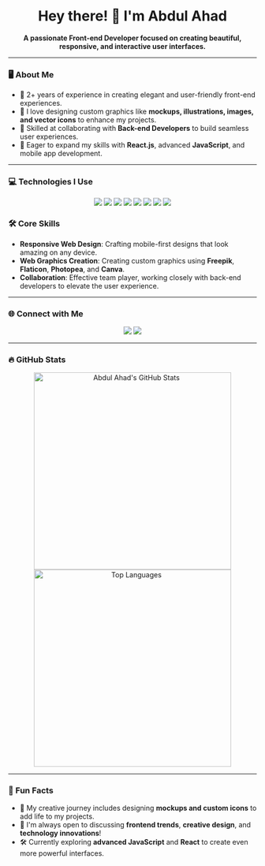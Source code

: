 <h1 align="center">Hey there! 👋 I'm Abdul Ahad</h1>

<p align="center">
  <b>A passionate Front-end Developer focused on creating beautiful, responsive, and interactive user interfaces.</b>
</p>

---

### 🖥️ About Me
- 🚀 2+ years of experience in creating elegant and user-friendly front-end experiences.
- 🎨 I love designing custom graphics like **mockups, illustrations, images, and vector icons** to enhance my projects.
- 🤝 Skilled at collaborating with **Back-end Developers** to build seamless user experiences.
- 🌱 Eager to expand my skills with **React.js**, advanced **JavaScript**, and mobile app development.

---

### 💻 Technologies I Use
<div align="center">
  <img src="https://img.shields.io/badge/Code-HTML5-%23E34F26?style=flat-square&logo=html5&logoColor=white" />
  <img src="https://img.shields.io/badge/Code-CSS3-%231572B6?style=flat-square&logo=css3&logoColor=white" />
  <img src="https://img.shields.io/badge/Code-JavaScript-%23F7DF1E?style=flat-square&logo=javascript&logoColor=black" />
  <img src="https://img.shields.io/badge/Framework-Bootstrap-%23563D7C?style=flat-square&logo=bootstrap&logoColor=white" />
  <img src="https://img.shields.io/badge/Framework-TailwindCSS-%2338B2AC?style=flat-square&logo=tailwind-css&logoColor=white" />
  <img src="https://img.shields.io/badge/UI-Material--UI-%230081CB?style=flat-square&logo=mui&logoColor=white" />
  <img src="https://img.shields.io/badge/Tools-Git-%23F05032?style=flat-square&logo=git&logoColor=white" />
  <img src="https://img.shields.io/badge/Tools-Figma-%23F24E1E?style=flat-square&logo=figma&logoColor=white" />
</div>

### 🛠️ Core Skills
- **Responsive Web Design**: Crafting mobile-first designs that look amazing on any device.
- **Web Graphics Creation**: Creating custom graphics using **Freepik**, **Flaticon**, **Photopea**, and **Canva**.
- **Collaboration**: Effective team player, working closely with back-end developers to elevate the user experience.

---

### 🌐 Connect with Me
<p align="center">
  <a href="https://syedahadportfolio.netlify.app/" target="_blank"><img src="https://img.shields.io/badge/Portfolio-abdulahad.com-%23FF5722?style=for-the-badge" /></a>
  <a href="mailto:sayyedxworks@gmail.com"><img src="https://img.shields.io/badge/Email-sayyedxworks@gmail.com-%23D14836?style=for-the-badge&logo=gmail&logoColor=white" /></a>
</p>

---

### 🔥 GitHub Stats
<div align="center">
  <img src="https://github-readme-stats.vercel.app/api?username=abdulahad&show_icons=true&theme=tokyonight" alt="Abdul Ahad's GitHub Stats" width="400px" />
  <img src="https://github-readme-stats.vercel.app/api/top-langs/?username=abdulahad&layout=compact&theme=tokyonight" alt="Top Languages" width="400px" />
</div>

---

### 🌈 Fun Facts
- 🎨 My creative journey includes designing **mockups and custom icons** to add life to my projects.
- 💬 I'm always open to discussing **frontend trends**, **creative design**, and **technology innovations**!
- 🛠 Currently exploring **advanced JavaScript** and **React** to create even more powerful interfaces.
